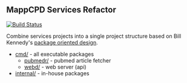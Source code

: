 ## MappCPD Services Refactor

[![Build Status](https://travis-ci.org/mappcpd/web-services.svg?branch=master)](https://travis-ci.org/mappcpd/web-services)

Combine services projects into a single project structure based on Bill Kennedy's 
[package oriented design](https://www.goinggo.net/2017/02/package-oriented-design.html).


* [cmd/](/cmd/README.md) - all executable packages
  * [pubmedr/](/cmd/pubmedr/README.md) - pubmed article fetcher
  * [webd/](/cmd/webd/README.md) - web server (api)
* [internal/](/internal/README.md) - in-house packages
